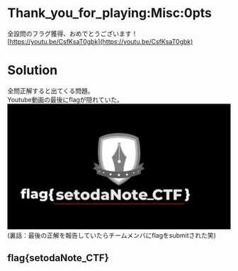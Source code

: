 # Thank_you_for_playing:Misc:0pts
全設問のフラグ獲得、おめでとうございます！  
[https://youtu.be/CsfKsaT0gbk](https://youtu.be/CsfKsaT0gbk)  

# Solution
全問正解すると出てくる問題。  
Youtube動画の最後にflagが隠れていた。  
![flag.png](images/flag.png)  
(裏話：最後の正解を報告していたらチームメンバにflagをsubmitされた笑)  

## flag{setodaNote_CTF}